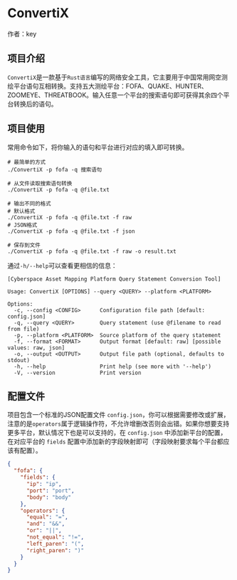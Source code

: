 # ConvertiX

作者：key

## 项目介绍

`ConvertiX`是一款基于`Rust语言`编写的网络安全工具，它主要用于中国常用网空测绘平台语句互相转换。支持五大测绘平台：FOFA、QUAKE、HUNTER、ZOOMEYE、THREATBOOK。输入任意一个平台的搜索语句即可获得其余四个平台转换后的语句。

## 项目使用

常用命令如下，将你输入的语句和平台进行对应的填入即可转换。

```shell
# 最简单的方式
./ConvertiX -p fofa -q 搜索语句

# 从文件读取搜索语句转换
./ConvertiX -p fofa -q @file.txt

# 输出不同的格式
# 默认格式
./ConvertiX -p fofa -q @file.txt -f raw
# JSON格式
./ConvertiX -p fofa -q @file.txt -f json

# 保存到文件
./ConvertiX -p fofa -q @file.txt -f raw -o result.txt
```

通过`-h/--help`可以查看更相信的信息：

```shell
[Cyberspace Asset Mapping Platform Query Statement Conversion Tool]

Usage: ConvertiX [OPTIONS] --query <QUERY> --platform <PLATFORM>

Options:
  -c, --config <CONFIG>      Configuration file path [default: config.json]
  -q, --query <QUERY>        Query statement (use @filename to read from file)
  -p, --platform <PLATFORM>  Source platform of the query statement
  -f, --format <FORMAT>      Output format [default: raw] [possible values: raw, json]
  -o, --output <OUTPUT>      Output file path (optional, defaults to stdout)
  -h, --help                 Print help (see more with '--help')
  -V, --version              Print version
```

## 配置文件

项目包含一个标准的JSON配置文件 `config.json`，你可以根据需要修改或扩展，注意的是`operators`属于逻辑操作符，不允许增删改否则会出错。如果你想要支持更多平台，默认情况下也是可以支持的，在 `config.json` 中添加新平台的配置，在对应平台的 `fields` 配置中添加新的字段映射即可（字段映射要求每个平台都应该有配置）。

```json
{
  "fofa": {
    "fields": {
      "ip": "ip",
      "port": "port",
      "body": "body"
    },
    "operators": {
      "equal": "=",
      "and": "&&",
      "or": "||",
      "not_equal": "!=",
      "left_paren": "(",
      "right_paren": ")"
    }
  }
}
```
